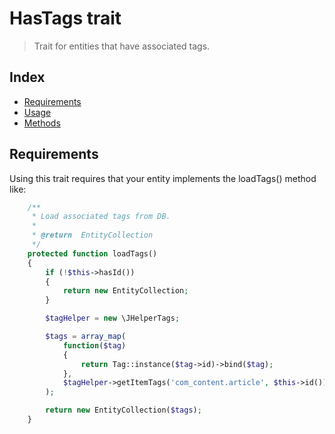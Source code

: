 # HasTags trait

> Trait for entities that have associated tags.

## Index  

* [Requirements](#requirements)
* [Usage](#usage)
* [Methods](#methods)

## Requirements <a id="requirements"></a>

Using this trait requires that your entity implements the loadTags() method like:

```php
	/**
	 * Load associated tags from DB.
	 *
	 * @return  EntityCollection
	 */
	protected function loadTags()
	{
		if (!$this->hasId())
		{
			return new EntityCollection;
		}

		$tagHelper = new \JHelperTags;

		$tags = array_map(
			function($tag)
			{
				return Tag::instance($tag->id)->bind($tag);
			},
			$tagHelper->getItemTags('com_content.article', $this->id()) ?: array()
		);

		return new EntityCollection($tags);
	}
```